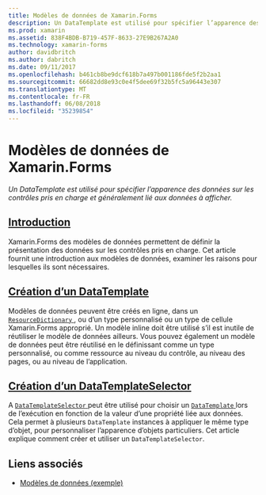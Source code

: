 ```yaml
---
title: Modèles de données de Xamarin.Forms
description: Un DataTemplate est utilisé pour spécifier l’apparence des données sur les contrôles pris en charge et généralement lié aux données à afficher.
ms.prod: xamarin
ms.assetid: 838F4BDB-B719-457F-8633-27E9B267A2A0
ms.technology: xamarin-forms
author: davidbritch
ms.author: dabritch
ms.date: 09/11/2017
ms.openlocfilehash: b461cb8be9dcf618b7a497b001186fde5f2b2aa1
ms.sourcegitcommit: 66682dd8e93c0e4f5dee69f32b5fc5a96443e307
ms.translationtype: MT
ms.contentlocale: fr-FR
ms.lasthandoff: 06/08/2018
ms.locfileid: "35239854"
---
```

# <a name="xamarinforms-data-templates"></a>Modèles de données de Xamarin.Forms

_Un DataTemplate est utilisé pour spécifier l’apparence des données sur les contrôles pris en charge et généralement lié aux données à afficher._

## <a name="introductionintroductionmd"></a>[Introduction](introduction.md)

Xamarin.Forms des modèles de données permettent de définir la présentation des données sur les contrôles pris en charge. Cet article fournit une introduction aux modèles de données, examiner les raisons pour lesquelles ils sont nécessaires.

## <a name="creating-a-datatemplatecreatingmd"></a>[Création d’un DataTemplate](creating.md)

Modèles de données peuvent être créés en ligne, dans un [ `ResourceDictionary` ](https://developer.xamarin.com/api/type/Xamarin.Forms.ResourceDictionary/), ou d’un type personnalisé ou un type de cellule Xamarin.Forms approprié. Un modèle inline doit être utilisé s’il est inutile de réutiliser le modèle de données ailleurs. Vous pouvez également un modèle de données peut être réutilisé en le définissant comme un type personnalisé, ou comme ressource au niveau du contrôle, au niveau des pages, ou au niveau de l’application.

## <a name="creating-a-datatemplateselectorselectormd"></a>[Création d’un DataTemplateSelector](selector.md)

A [ `DataTemplateSelector` ](https://developer.xamarin.com/api/type/Xamarin.Forms.DataTemplateSelector/) peut être utilisé pour choisir un [ `DataTemplate` ](https://developer.xamarin.com/api/type/Xamarin.Forms.DataTemplate/) lors de l’exécution en fonction de la valeur d’une propriété liée aux données. Cela permet à plusieurs `DataTemplate` instances à appliquer le même type d’objet, pour personnaliser l’apparence d’objets particuliers. Cet article explique comment créer et utiliser un `DataTemplateSelector`.


## <a name="related-links"></a>Liens associés

- [Modèles de données (exemple)](https://developer.xamarin.com/samples/xamarin-forms/templates/datatemplates/)
